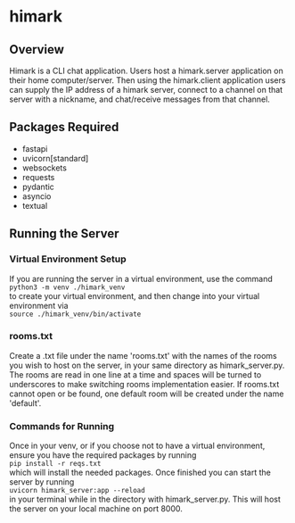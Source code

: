 # himark

## Overview
Himark is a CLI chat application. Users host a himark.server application on their home computer/server. Then using the himark.client application users can supply the IP address of a himark server, connect to a channel on that server with a nickname, and chat/receive messages from that channel.

## Packages Required

- fastapi
- uvicorn[standard]
- websockets
- requests
- pydantic
- asyncio
- textual

## Running the Server
### Virtual Environment Setup
If you are running the server in a virtual environment, use the command\
```python3 -m venv ./himark_venv ```\
to create your virtual environment, and then change into your virtual environment via\
```source ./himark_venv/bin/activate ```

### rooms.txt
Create a .txt file under the name 'rooms.txt' with the names of the rooms you wish to host on the server, in your same directory as himark_server.py. 
The rooms are read in one line at a time and spaces will be turned to underscores to make switching rooms implementation easier.
If rooms.txt cannot open or be found, one default room will be created under the name 'default'.

### Commands for Running
Once in your venv, or if you choose not to have a virtual environment, ensure you have the required packages by running\
```pip install -r reqs.txt```\
which will install the needed packages.
Once finished you can start the server by running \
```uvicorn himark_server:app --reload``` \
in your terminal while in the directory with himark_server.py. This will host the server on your local machine on port 8000.
